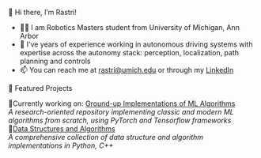  👋 Hi there, I’m Rastri! 

* 🧑‍🎓 I am Robotics Masters student from University of Michigan, Ann Arbor
* 🌱 I've years of experience working in autonomous driving systems with expertise across the autonomy stack: perception, localization, path planning and controls 
* 📫 You can reach me at rastri@umich.edu or through my [LinkedIn](https://www.linkedin.com/in/rastridey/)

📂 Featured Projects <br>

🔹Currently working on: [Ground-up Implementations of ML Algorithms](https://github.com/rastri-dey/Ground-up-implementations-ML-algorithms-) <br>
*A research-oriented repository implementing classic and modern ML algorithms from scratch, using PyTorch and Tensorflow frameworks* <br>
🔹[Data Structures and Algorithms](https://github.com/rastri-dey/Data-Structures-and-Algorithms) <br> 
*A comprehensive collection of data structure and algorithm implementations in Python, C++* <br>
